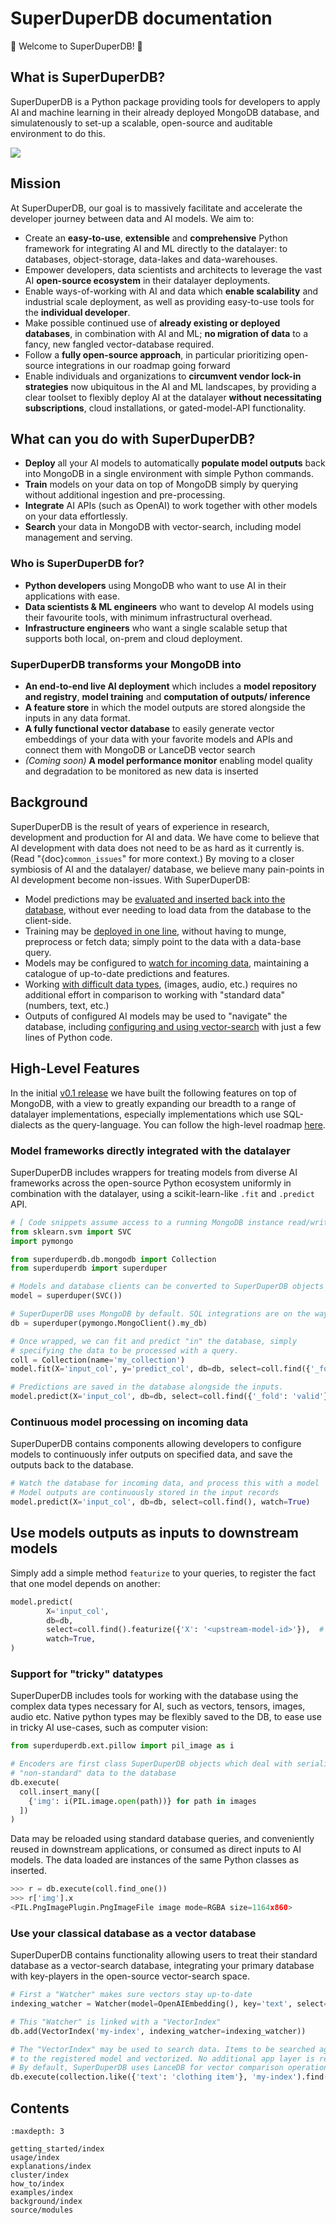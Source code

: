 # SuperDuperDB documentation

🚀 Welcome to SuperDuperDB! 🚀

## What is SuperDuperDB?

SuperDuperDB is a Python package providing tools for developers to apply AI and machine learning in their already deployed MongoDB database, and simulatenously to set-up a scalable, open-source and auditable environment to do this.

![](img/overview.png)

## Mission

At SuperDuperDB, our goal is to massively facilitate and accelerate the developer journey between data and AI models. We aim to:

- Create an **easy-to-use**, **extensible** and **comprehensive** Python framework for integrating AI and
  ML directly to the datalayer: to databases, object-storage, data-lakes and data-warehouses.
- Empower developers, data scientists and architects to leverage the vast AI
  **open-source ecosystem** in their datalayer deployments.
- Enable ways-of-working with AI and data which **enable scalability** and industrial scale deployment,
  as well as providing easy-to-use tools for the **individual developer**.
- Make possible continued use of **already existing or deployed databases**, in combination with AI and ML;
  **no migration of data** to a fancy, new fangled vector-database required.
- Follow a **fully open-source approach**, in particular prioritizing open-source integrations
  in our roadmap going forward
- Enable individuals and organizations to **circumvent vendor lock-in strategies** now ubiquitous
  in the AI and ML landscapes, by providing a clear toolset to flexibly deploy AI at the
  datalayer **without necessitating subscriptions**, cloud installations, or gated-model-API functionality.

## What can you do with SuperDuperDB?

- **Deploy** all your AI models to automatically **populate model outputs** back into MongoDB in a single environment with simple Python commands.  
- **Train** models on your data on top of MongoDB simply by querying without additional ingestion and pre-processing.  
- **Integrate** AI APIs (such as OpenAI) to work together with other models on your data effortlessly. 
- **Search** your data in MongoDB with vector-search, including model management and serving.

### Who is SuperDuperDB for?

  - **Python developers** using MongoDB who want to use AI in their applications with ease.
  - **Data scientists & ML engineers** who want to develop AI models using their favourite tools, with minimum infrastructural overhead.
  - **Infrastructure engineers** who want a single scalable setup that supports both local, on-prem and cloud deployment.

### SuperDuperDB transforms your MongoDB into

  - **An end-to-end live AI deployment** which includes a **model repository and registry**, **model training** and **computation of outputs/ inference** 
  - **A feature store** in which the model outputs are stored alongside the inputs in any data format. 
  - **A fully functional vector database** to easily generate vector embeddings of your data with your favorite models and APIs and connect them with MongoDB or LanceDB vector search 
  - *(Coming soon)* **A model performance monitor** enabling model quality and degradation to be monitored as new data is inserted  

## Background

SuperDuperDB is the result of years of experience in research, development and production for
AI and data. We have come to believe that AI development with data does not need to be as hard as it
currently is. (Read "{doc}`common_issues`"
for more context.) By moving to a closer symbiosis of AI and the datalayer/ database, we believe
many pain-points in AI development become non-issues. With SuperDuperDB:

- Model predictions may be [evaluated and inserted back into the database](#model-frameworks-directly-integrated-with-databases), without ever needing
  to load data from the database to the client-side.
- Training may be [deployed in one line](#model-frameworks-directly-integrated-with-databases), without having to munge, preprocess or fetch data;
  simply point to the data with a data-base query.
- Models may be configured to [watch for incoming data](#continuous-model-processing-on-incoming-data), maintaining a catalogue of up-to-date
  predictions and features.
- Working [with difficult data types](#support-for-tricky-datatypes), (images, audio, etc.) requires no additional effort in comparison
  to working with "standard data" (numbers, text, etc.)
- Outputs of configured AI models may be used to "navigate" the database, including [configuring
  and using vector-search](#use-your-classical-database-as-a-vector-database) with just a few lines of Python code.

## High-Level Features

In the initial [v0.1 release]() we have built the following features on top of MongoDB, with a view to greatly expanding our breadth to a range of datalayer implementations, especially implementations which use SQL-dialects as the query-language. You can follow the high-level roadmap [here]().

### Model frameworks directly integrated with the datalayer

SuperDuperDB includes wrappers for treating models from diverse AI frameworks across the open-source Python ecosystem uniformly in combination with the datalayer, using a scikit-learn-like
`.fit` and `.predict` API.

```python
# [ Code snippets assume access to a running MongoDB instance read/write ]
from sklearn.svm import SVC
import pymongo

from superduperdb.db.mongodb import Collection
from superduperdb import superduper

# Models and database clients can be converted to SuperDuperDB objects with a simple wrapper.
model = superduper(SVC())

# SuperDuperDB uses MongoDB by default. SQL integrations are on the way.
db = superduper(pymongo.MongoClient().my_db)

# Once wrapped, we can fit and predict "in" the database, simply
# specifying the data to be processed with a query.
coll = Collection(name='my_collection')
model.fit(X='input_col', y='predict_col', db=db, select=coll.find({'_fold': 'train'}))

# Predictions are saved in the database alongside the inputs.
model.predict(X='input_col', db=db, select=coll.find({'_fold': 'valid'}))
```

### Continuous model processing on incoming data
SuperDuperDB contains components allowing developers to configure models to continuously infer outputs on specified data, and save the outputs back to the database.

```python
# Watch the database for incoming data, and process this with a model
# Model outputs are continuously stored in the input records
model.predict(X='input_col', db=db, select=coll.find(), watch=True)
```

## Use models outputs as inputs to downstream models

Simply add a simple method `featurize` to your queries, to register the fact that one model depends on another:

```python
model.predict(
		X='input_col',
		db=db,
		select=coll.find().featurize({'X': '<upstream-model-id>'}),  # already registered upstream model-id
		watch=True,
)
```

### Support for "tricky" datatypes

SuperDuperDB includes tools for working with the database using the complex data types necessary for AI, such as vectors, tensors, images, audio etc. Native python types may be flexibly saved to the DB, to ease use in tricky AI use-cases, such as computer vision:

```python
from superduperdb.ext.pillow import pil_image as i

# Encoders are first class SuperDuperDB objects which deal with serializing
# "non-standard" data to the database
db.execute(
  coll.insert_many([
    {'img': i(PIL.image.open(path))} for path in images
  ])
)
```

Data may be reloaded using standard database queries, and conveniently reused in downstream applications, or consumed as direct inputs to AI models. The data loaded are instances of the same Python classes as inserted.

```python
>>> r = db.execute(coll.find_one())
>>> r['img'].x
<PIL.PngImagePlugin.PngImageFile image mode=RGBA size=1164x860>
```

### Use your classical database as a vector database

SuperDuperDB contains functionality allowing users to treat their standard database as a vector-search database, integrating your primary database with key-players in the open-source vector-search space.
```python
# First a "Watcher" makes sure vectors stay up-to-date
indexing_watcher = Watcher(model=OpenAIEmbedding(), key='text', select=collection.find())

# This "Watcher" is linked with a "VectorIndex"
db.add(VectorIndex('my-index', indexing_watcher=indexing_watcher))

# The "VectorIndex" may be used to search data. Items to be searched against are passed
# to the registered model and vectorized. No additional app layer is required.
# By default, SuperDuperDB uses LanceDB for vector comparison operations
db.execute(collection.like({'text': 'clothing item'}, 'my-index').find({'brand': 'Nike'}))
```

## Contents

```{toctree}
:maxdepth: 3

getting_started/index
usage/index
explanations/index
cluster/index
how_to/index
examples/index
background/index
source/modules
```
